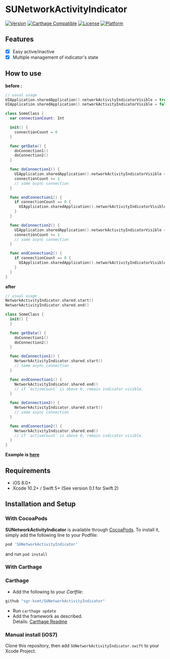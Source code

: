 # SUNetworkActivityIndicator

[![Version](https://img.shields.io/cocoapods/v/SUNetworkActivityIndicator.svg?style=flat)](http://cocoapods.org/pods/SUNetworkActivityIndicator)
[![Carthage Compatible](https://img.shields.io/badge/Carthage-compatible-4BC51D.svg?style=flat)](https://github.com/Carthage/Carthage)
[![License](https://img.shields.io/cocoapods/l/SUNetworkActivityIndicator.svg?style=flat)](http://cocoapods.org/pods/SUNetworkActivityIndicator)
[![Platform](https://img.shields.io/cocoapods/p/SUNetworkActivityIndicator.svg?style=flat)](http://cocoapods.org/pods/SUNetworkActivityIndicator)

## Features
- [x] Easy active/inactive
- [x] Multiple management of indicator's state

## How to use

**before :**

```swift
// usual usage
UIApplication.sharedApplication().networkActivityIndicatorVisible = true
UIApplication.sharedApplication().networkActivityIndicatorVisible = false

class SomeClass {
  var connectionCount: Int

  init() {
    connectionCount = 0
  }

  func getData() {
    doConnection1()
    doConnection2()
  }

  func doConnection1() {
    UIApplication.sharedApplication().networkActivityIndicatorVisible = true
    connectionCount += 1
    // some async connection
  }

  func endConnection1() {
    if connectionCount == 0 {
      UIApplication.sharedApplication().networkActivityIndicatorVisible = false
    }
  }

  func doConnection2() {
    UIApplication.sharedApplication().networkActivityIndicatorVisible = true
    connectionCount += 1
    // some async connection
  }

  func endConnection2() {
    if connectionCount == 0 {
      UIApplication.sharedApplication().networkActivityIndicatorVisible = false
    }
  }
}
```

**after**

```swift
// usual usage
NetworkActivityIndicator.shared.start()
NetworkActivityIndicator.shared.end()

class SomeClass {
  init() {
  }

  func getData() {
    doConnection1()
    doConnection2()
  }

  func doConnection1() {
    NetworkActivityIndicator.shared.start()
    // some async connection
  }

  func endConnection1() {
    NetworkActivityIndicator.shared.end()
    // if `activeCount` is above 0, remain indicator visible.
  }

  func doConnection2() {
    NetworkActivityIndicator.shared.start()
    // some async connection
  }

  func endConnection2() {
    NetworkActivityIndicator.shared.end()
    // if `activeCount` is above 0, remain indicator visible.
  }
}

```

**Example is [here](https://github.com/sgr-ksmt/SUNetworkActivityIndicator/blob/master/Demo/)**

## Requirements
- iOS 8.0+
- Xcode 10.2+ / Swift 5+ (See version 0.1 for Swift 2)

## Installation and Setup

### With CocoaPods

**SUNetworkActivityIndicator** is available through [CocoaPods](http://cocoapods.org). To install
it, simply add the following line to your Podfile:

```ruby
pod 'SUNetworkActivityIndicator'
```

and run `pod install`

### With Carthage

### Carthage

- Add the following to your *Cartfile*:

```bash
github "sgr-ksmt/SUNetworkActivityIndicator"
```

- Run `carthage update`
- Add the framework as described.
<br> Details: [Carthage Readme](https://github.com/Carthage/Carthage#adding-frameworks-to-an-application)

### Manual install (iOS7)
Clone this repository, then add `SUNetworkActivityIndicator.swift` to your Xcode Project.